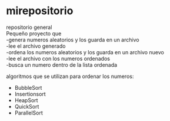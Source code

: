 # mirepositorio
repositorio general<br>
Pequeño proyecto que <br>
-genera numeros aleatorios y los guarda en un archivo<br>
-lee el archivo generado<br>
-ordena los numeros aleatorios y los guarda en un archivo nuevo<br>
-lee el archivo con los numeros ordenados<br>
-busca un numero dentro de la lista ordenada<br>

algoritmos que se utilizan para ordenar los numeros:<br>
<ul>
  <li>BubbleSort</li>
  <li>Insertionsort</li>
  <li>HeapSort</li>
  <li>QuickSort</li>
  <li>ParallelSort</li>
</ul>

